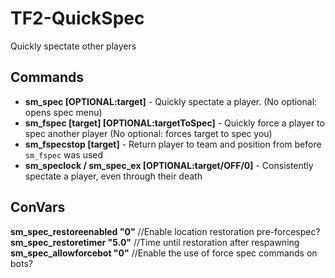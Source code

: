 # TF2-QuickSpec
Quickly spectate other players

## Commands
* **sm_spec [OPTIONAL:target]** - Quickly spectate a player. (No optional: opens spec menu)
* **sm_fspec [target] [OPTIONAL:targetToSpec]** - Quickly force a player to spec another player (No optional: forces target to spec you)
* **sm_fspecstop [target]** - Return player to team and position from before `sm_fspec` was used
* **sm_speclock / sm_spec_ex [OPTIONAL:target/OFF/0\]** - Consistently spectate a player, even through their death

## ConVars
**sm_spec_restoreenabled "0"** //Enable location restoration pre-forcespec?  
**sm_spec_restoretimer "5.0"** //Time until restoration after respawning  
**sm_spec_allowforcebot "0"** //Enable the use of force spec commands on bots?  
